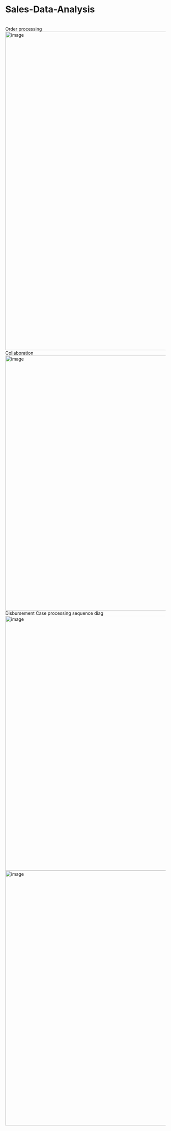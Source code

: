 # Sales-Data-Analysis
<br>
Order processing
<br>
<img width="1000" alt="image" src="https://user-images.githubusercontent.com/57039610/157793468-bf666f6e-8d60-45d8-9be5-3d08a9b60fd9.png">
<br>
Collaboration
<br>
<img width="800" alt="image" src="https://user-images.githubusercontent.com/57039610/157803580-c9894bf1-0592-4c49-9d53-7723e2ba96e9.png">
<br>
Disbursement Case processing sequence diag
<img width="800" alt="image" src="https://user-images.githubusercontent.com/57039610/161369896-ca9a7b26-b7fa-46e7-910f-1f86ad8725b9.png">
<br>
<img width="800" alt="image" src="https://user-images.githubusercontent.com/57039610/161942624-39f2762a-98f1-486c-b772-aea0d93bf516.png">
